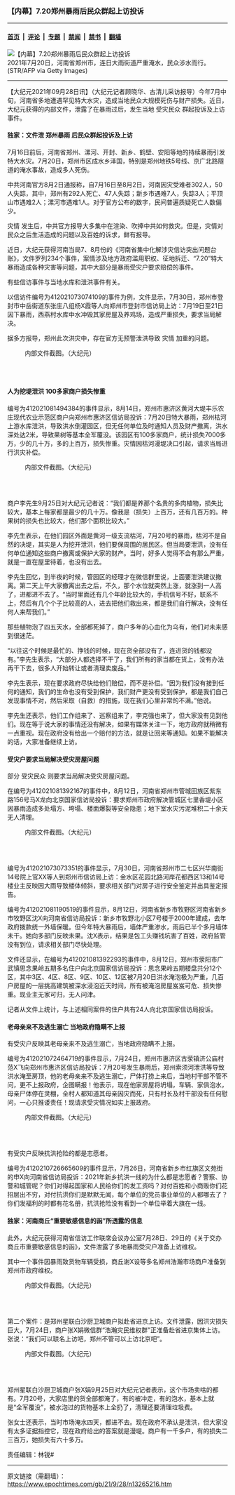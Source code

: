 ### 【内幕】7.20郑州暴雨后民众群起上访投诉

---

#### [首页](../../../..?n13265216) &nbsp;|&nbsp; [评论](../../../../../epoch-comment?n13265216) &nbsp;|&nbsp; [专题](../../../../../epoch-special?n13265216) &nbsp;|&nbsp; [禁闻](../../../../../epoch-news?n13265216) &nbsp;|&nbsp; [禁书](../../../../../books?n13265216) &nbsp;|&nbsp; [翻墙](https://github.com/gfw-breaker/nogfw/blob/master/README.md?n13265216)


<div><img alt="【内幕】7.20郑州暴雨后民众群起上访投诉" class="attachment-djy_600_400 size-djy_600_400 wp-post-image" src="https://i.epochtimes.com/assets/uploads/2021/09/id13265315-2107211143121528-600x400.jpg"/>
<div class="caption">
 2021年7月20日，河南省郑州市，连日大雨街道严重淹水，民众涉水而行。(STR/AFP via Getty Images)
</div></div><hr/><div class="post_content" id="artbody" itemprop="articleBody">
 <!-- article content begin -->
 <p>
  【大纪元2021年09月28日讯】（大纪元记者顾晓华、古清儿采访报导）今年7月中旬，河南省多地遭遇罕见特大水灾，造成当地民众大规模死伤与财产损失。近日，大纪元获得的内部文件，泄露了在暴雨过后，发生当地
  <ok href="https://www.epochtimes.com/gb/tag/%E5%8F%97%E7%81%BE%E6%B0%91%E4%BC%97.html">
   受灾民众
  </ok>
  群起投诉及上访事件。
 </p>
 <h4>
  独家：文件泄
  <ok href="https://www.epochtimes.com/gb/tag/%E9%83%91%E5%B7%9E%E6%9A%B4%E9%9B%A8.html">
   郑州暴雨
  </ok>
  后民众群起投诉及上访
 </h4>
 <p>
  7月16日前后，河南省郑州、漯河、开封、新乡、鹤壁、安阳等地的持续暴雨引发特大水灾。7月20日，郑州市区成水乡泽国，特别是郑州地铁5号线、京广北路隧道的淹水事故，造成多人死伤。
 </p>
 <p>
  中共河南官方8月2日通报称，自7月16日至8月2日，河南因灾受难者302人，50人失踪，其中，郑州有292人死亡、47人失踪；新乡市遇难7人，失踪3人；平顶山市遇难2人；漯河市遇难1人。对于官方公布的数字，民间普遍质疑死亡人数偏少。
 </p>
 <p>
  <ok href="https://www.epochtimes.com/gb/tag/%E7%81%BE%E6%83%85.html">
   灾情
  </ok>
  发生后，中共官方报导大多集中在渲染、吹捧中共如何救灾。但是，灾情对民众之后生活造成的问题以及百姓的诉求，鲜有报导。
 </p>
 <p>
  近日，大纪元获得河南当局7、8月份的《河南省集中化解涉灾信访突出问题台账》，文件罗列234个事件，案情涉及地方政府滥用职权、征地拆迁、“7.20”特大暴雨造成各种灾害等问题，其中大部分是暴雨受灾户要求赔偿的事件。
 </p>
 <p>
  有些信访事件与当地水库和泄洪事件有关。
 </p>
 <p>
  以信访件编号为412021073074109的事件为例，文件显示，7月30日，郑州市登封市中岳街道东张庄八组杨X霞等人向郑州市登封市信访局上访：7月19日至21日因下暴雨，西燕村水库中水冲毁其家房屋及养鸡场，造成严重损失，要求当局解决。
 </p>
 <p>
  据多方报导，郑州此次洪灾中，存在官方无预警泄洪导致
  <ok href="https://www.epochtimes.com/gb/tag/%E7%81%BE%E6%83%85.html">
   灾情
  </ok>
  加重的问题。
 </p>
 <figure aria-describedby="caption-attachment-13265286" class="wp-caption aligncenter" id="attachment_13265286" style="width: 600px">
  <ok href="https://i.epochtimes.com/assets/uploads/2021/09/id13265286-01-2021-09-28-092927.jpg" target="_blank">
   <img alt="" class="size-large wp-image-13265286" src="https://i.epochtimes.com/assets/uploads/2021/09/id13265286-01-2021-09-28-092927-600x54.jpg"/>
  </ok>
  <br/><figcaption class="wp-caption-text" id="caption-attachment-13265286">
   内部文件截图。（大纪元）
  </figcaption><br/>
 </figure><br/>
 <h4>
  人为挖堤泄洪 100多家商户损失惨重
 </h4>
 <p>
  编号为412021081494384的事件显示，8月14日，郑州市惠济区黄河大堤丰乐农庄现代农业示范区商户向郑州市惠济区信访局投诉：7月20日特大暴雨，郑州枯河上游水库泄洪，导致洪水倒灌园区，但无任何单位及时通知人员及财产撤离，洪水深处达2米，导致果树等基本全军覆没。该园区有100多家商户，统计损失7000多万，少的几十万，多的上百万，损失惨重。灾情因枯河漫堤决口引起，请求当局进行洪灾补偿。
 </p>
 <figure aria-describedby="caption-attachment-13265293" class="wp-caption aligncenter" id="attachment_13265293" style="width: 600px">
  <ok href="https://i.epochtimes.com/assets/uploads/2021/09/id13265293-7896-2021-09-28-093420.jpg" target="_blank">
   <img alt="" class="size-large wp-image-13265293" src="https://i.epochtimes.com/assets/uploads/2021/09/id13265293-7896-2021-09-28-093420-600x46.jpg"/>
  </ok>
  <br/><figcaption class="wp-caption-text" id="caption-attachment-13265293">
   内部文件截图。（大纪元）
  </figcaption><br/>
 </figure><br/>
 <p>
  商户李先生9月25日对大纪元记者说：“我们都是养那个名贵的多肉植物，损失比较大，基本上每家都是最少的几十万。像我是（损失）上百万，还有几百万的。种果树的损失也比较大，他们那个面积比较大。”
 </p>
 <p>
  李先生表示，在他们园区外面是黄河一级支流枯河，7月20号的暴雨，枯河不是自然的决堤，其实是人为挖开泄洪，他们要保周围的居民区。但当局要泄洪，没有任何单位通知这些商户撤离或保护大家的财产。当时，好多人觉得不会有那么严重，就是一直在屋里待着，也没有出去。
 </p>
 <p>
  李先生回忆，到半夜的时候，管园区的经理才在微信群里说，上面要泄洪建议撤离。第二天上午大家撤离出去之后，不久，那个水位就突然上涨，就涨到一人高了，进都进不去了。“当时里面还有几个年龄比较大的，手机信号不好，联系不上，然后有几个个子比较高的人，进去把他们救出来，都是我们自行解决，没有任何人来帮我们。”
 </p>
 <p>
  那些植物泡了四五天水，全部都死掉了，商户多年的心血化为乌有，他们对未来感到很迷茫。
 </p>
 <p>
  “以往这个时候是最忙的、挣钱的时候，现在货全部没有了，连进货的钱都没有。”李先生表示，“大部分人都选择不干了，我们所有的家当都在货上，没有办法再干下去，很多人开始转让或者清理卖废品。”
 </p>
 <p>
  李先生表示，现在要求政府尽快给他们赔偿，而不是补偿。“因为我们没有接到任何的通知，我们的生命也没有受到保护，我们财产更没有受到保护，都是我们自己发现事情不对，然后采取（自救）的措施，现在我们心里非常的不满。”他说。
 </p>
 <p>
  李先生还表示，他们工作组来了、巡察组来了，李克强也来了，但大家没有见到他们。现在等于说大家的事情还没有解决，如果有媒体关注一下，地方政府就稍微有一点重视。现在政府没有给出一个赔付的方法，就是让回来等通知。如果不能解决的话，大家准备继续上访。
 </p>
 <h4>
  受灾户要求当局解决受灾房屋问题
 </h4>
 <p>
  部分
  <ok href="https://www.epochtimes.com/gb/tag/%E5%8F%97%E7%81%BE%E6%B0%91%E4%BC%97.html">
   受灾民众
  </ok>
  则要求当局解决受灾房屋问题。
 </p>
 <p>
  在编号为412021081392167的事件中，8月12日，河南省郑州市管城回族区紫东路156号马X龙向北京国家信访局投诉：要求郑州市政府解决管城区七里香堤小区因暴雨造成多处塌方、垮塌、楼面爆裂等安全隐患；地下室水灾污泥堆积二十余天无人清理。
 </p>
 <figure aria-describedby="caption-attachment-13265301" class="wp-caption aligncenter" id="attachment_13265301" style="width: 600px">
  <ok href="https://i.epochtimes.com/assets/uploads/2021/09/id13265301-5632-2021-09-28-093814.jpg" target="_blank">
   <img alt="" class="size-large wp-image-13265301" src="https://i.epochtimes.com/assets/uploads/2021/09/id13265301-5632-2021-09-28-093814-600x44.jpg"/>
  </ok>
  <br/><figcaption class="wp-caption-text" id="caption-attachment-13265301">
   内部文件截图。（大纪元）
  </figcaption><br/>
 </figure><br/>
 <p>
  编号为412021073073351的事件显示，7月30日，河南省郑州市二七区兴华南街14号院上官XX等人到郑州市信访局上访：金水区花园北路河岸花都西区13和14号楼业主反映因大雨导致楼体倾斜，要求相关部门对房子进行安全鉴定并出具鉴定报告。
 </p>
 <p>
  编号为412021081190519的事件显示，8月12日，河南省新乡市牧野区河南省新乡市牧野区沈X向河南省信访局投诉：新乡市牧野北小区7号楼于2000年建成，去年政府拨款统一外墙保暖。但今年特大暴雨后，墙体严重渗水，雨后已半个多月墙体未干。她向多部门反映未果。沈X表示，结果是包工头赚钱坑害了百姓，政府监管没有到位，请求相关部门尽快处理。
 </p>
 <p>
  文件还显示，在编号为412021081392293的事件中，8月12日，郑州市荥阳市广武镇思念果岭五期多名住户向北京国家信访局投诉：思念果岭五期楼盘共分12个区，其中3区、4区、8区、9区、10区、12区被7月20日洪水淹泡极为严重，几百户房屋的一层挑高建筑被深水浸泡近天时间，所有被淹泡房屋岌岌可危、损失惨重。现业主无家可归，无人问津。
 </p>
 <p>
  记者从文件上统计，与上述相同案件的住户共有24人向北京国家信访局投诉。
 </p>
 <h4>
  老母亲来不及逃生溺亡 当地政府隐瞒不上报
 </h4>
 <p>
  有受灾户反映其老母亲来不及逃生溺亡，当地政府隐瞒不上报。
 </p>
 <p>
  编号为412021072464719的事件显示，7月24日，郑州市惠济区古荥镇济公庙村范X飞向郑州市惠济区信访局投诉：7月20号发生暴雨后，郑州索须河泄洪等导致洪水淹至房顶，他的老母亲来不及逃生溺亡，尸体打捞上来后，当地村干部不管不问，更不上报政府，企图瞒报！他表示，现在他家房屋将坍塌，车辆、家俱泡水，母亲尸体停在灵棚，全村人都知道其母亲因灾而死，只有村长及村干部没有任何慰问，一心只推诿责任！现请求受灾情况如实上报政府。
 </p>
 <figure aria-describedby="caption-attachment-13265308" class="wp-caption aligncenter" id="attachment_13265308" style="width: 600px">
  <ok href="https://i.epochtimes.com/assets/uploads/2021/09/id13265308-00003-2021-09-28-094204.jpg" target="_blank">
   <img alt="" class="size-large wp-image-13265308" src="https://i.epochtimes.com/assets/uploads/2021/09/id13265308-00003-2021-09-28-094204-600x48.jpg"/>
  </ok>
  <br/><figcaption class="wp-caption-text" id="caption-attachment-13265308">
   内部文件截图。（大纪元）
  </figcaption><br/>
 </figure><br/>
 <p>
  有受灾户反映抗洪抢险的都是志愿者。
 </p>
 <p>
  编号为4120210726665609的事件显示，7月26日，河南省新乡市红旗区文苑街的申X向河南省信访局投诉：2021年新乡抗洪一线的为什么都是志愿者？警察、协警和城管呢？你们对得起国家和人民给你们的发工资吗？对付百姓和小商贩你们花招层出不穷，对付抗洪你们是默默无闻，每个单位的党员事业单位的人都哪去了？你们发福利的时都有花名册，抗洪抢险没有看到一个单位举着大旗在一线。
 </p>
 <h4>
  独家：河南商丘“重要敏感信息的函”所透露的信息
 </h4>
 <p>
  此外，大纪元获得河南省信访工作联席会议办公室7月28日、29日的《关于交办商丘市重要敏感信息的函》，文件泄露了多地暴雨受灾户准备上访维权。
 </p>
 <p>
  其中一个事件因暴雨致货物车辆受损，商丘谢X设等多名郑州浩瀚市场商户准备到郑州市政府维权。
 </p>
 <figure aria-describedby="caption-attachment-13265334" class="wp-caption aligncenter" id="attachment_13265334" style="width: 600px">
  <ok href="https://i.epochtimes.com/assets/uploads/2021/09/id13265334-0147-2021-09-28-095758.jpg" target="_blank">
   <img alt="" class="size-large wp-image-13265334" src="https://i.epochtimes.com/assets/uploads/2021/09/id13265334-0147-2021-09-28-095758-600x473.jpg"/>
  </ok>
  <br/><figcaption class="wp-caption-text" id="caption-attachment-13265334">
   内部文件截图。（大纪元）
  </figcaption><br/>
 </figure><br/>
 <p>
  第二个案件：是郑州星联白沙厨卫城商户拟赴省进京上访。文件泄露，因洪灾损失巨大，7月24日，商户张X娟微信群“浩瀚灾民维权群”正准备赴省进京集体上访。张说：“我们可以联名上访吧，郑州不管可以上访北京吧”。
 </p>
 <figure aria-describedby="caption-attachment-13265326" class="wp-caption aligncenter" id="attachment_13265326" style="width: 600px">
  <ok href="https://i.epochtimes.com/assets/uploads/2021/09/id13265326-00123-2021-09-28-095207.jpg" target="_blank">
   <img alt="" class="size-large wp-image-13265326" src="https://i.epochtimes.com/assets/uploads/2021/09/id13265326-00123-2021-09-28-095207-600x374.jpg"/>
  </ok>
  <br/><figcaption class="wp-caption-text" id="caption-attachment-13265326">
   内部文件截图。（大纪元）
  </figcaption><br/>
 </figure><br/>
 <p>
  郑州星联白沙厨卫城商户张X娟9月25日对大纪元记者表示，这个市场卖啥的都有。7月20号，大家店里的货全部都淹了，有的被冲走，有的泡水，基本上就是“全军覆没”，被水泡过的货物基本上全扔了，清理还要清理垃圾费。
 </p>
 <p>
  张女士还表示，当时市场淹水四天，都进不去。现在政府不承认是泄洪，但大家没有太多证据指控它，现在政府给出的答案就是漫堤。商户有一千多户，有的损失二三百万，她损失有六十多万。
 </p>
 <p>
  责任编辑：林锐#
 </p>
 <!-- article content end -->
 <div id="below_article_ad">
 </div>
</div>


---

原文链接（需翻墙）：https://www.epochtimes.com/gb/21/9/28/n13265216.htm